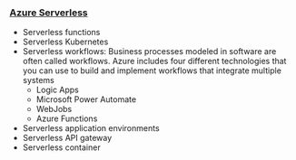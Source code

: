 ### [Azure Serverless](https://azure.microsoft.com/en-us/solutions/serverless/)
- Serverless functions
- Serverless Kubernetes
- Serverless workflows: Business processes modeled in software are often called workflows. Azure includes four different technologies that you can use to build and implement workflows that integrate multiple systems
  - Logic Apps
  - Microsoft Power Automate
  - WebJobs
  - Azure Functions
- Serverless application environments
- Serverless API gateway
- Serverless container

